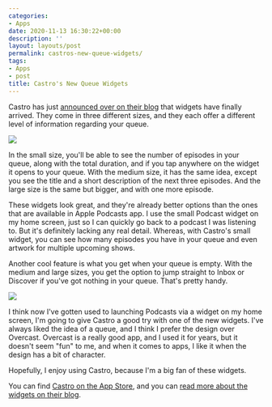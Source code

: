 ```yaml
---
categories:
- Apps
date: 2020-11-13 16:30:22+00:00
description: ''
layout: layouts/post
permalink: castros-new-queue-widgets/
tags:
- Apps
- post
title: Castro's New Queue Widgets
---
```


Castro has just [announced over on their blog](https://castro.fm/blog/queue-widgets) that widgets have finally arrived. They come in three different sizes, and they each offer a different level of information regarding your queue.

<img src="https://cdn.chrishannah.me/images/2020/11/Image.PNG" caption="">

In the small size, you'll be able to see the number of episodes in your queue, along with the total duration, and if you tap anywhere on the widget it opens to your queue. With the medium size, it has the same idea, except you see the title and a short description of the next three episodes. And the large size is the same but bigger, and with one more episode.

These widgets look great, and they're already better options than the ones that are available in Apple Podcasts app. I use the small Podcast widget on my home screen, just so I can quickly go back to a podcast I was listening to. But it's definitely lacking any real detail. Whereas, with Castro's small widget, you can see how many episodes you have in your queue and even artwork for multiple upcoming shows.

Another cool feature is what you get when your queue is empty. With the medium and large sizes, you get the option to jump straight to Inbox or Discover if you've got nothing in your queue. That's pretty handy.

<img src="https://cdn.chrishannah.me/images/2020/11/IMG_0658.jpg">

I think now I've gotten used to launching Podcasts via a widget on my home screen, I'm going to give Castro a good try with one of the new widgets. I've always liked the idea of a queue, and I think I prefer the design over Overcast. Overcast is a really good app, and I used it for years, but it doesn't seem "fun" to me, and when it comes to apps, I like it when the design has a bit of character.

Hopefully, I enjoy using Castro, because I'm a big fan of these widgets.

You can find [Castro on the App Store](http://castro.fm/download), and you can [read more about the widgets on their blog](https://castro.fm/blog/queue-widgets).
